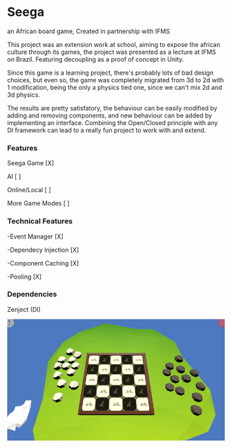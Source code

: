 # Seega
an African board game, Created in partnership with IFMS

This project was an extension work at school, aiming to expose the african culture through its games, the project was presented as a lecture at IFMS on Brazil. Featuring decoupling as a proof of concept in Unity.

Since this game is a learning project, there's probably lots of bad design choices, but even so, the game was completely migrated from 3d to 2d with 1 modification, being the only a physics tied one, since we can't mix 2d and 3d physics.

The results are pretty satisfatory, the behaviour can be easily modified by adding and removing components, and new behaviour can be added  by implementing an interface. Combining the Open/Closed principle with any DI framework can lead to a really fun project to work with and extend.

### Features
Seega Game [X]

AI [ ]

Online/Local [ ]

More Game Modes [ ]

### Technical Features

-Event Manager [X]

-Dependecy Injection [X]

-Component Caching [X]

-Pooling [X]

### Dependencies

Zenject (DI)

![Game Image](~Git/seega_display_image.PNG)
